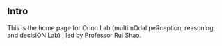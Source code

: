 ## Intro

This is the home page for Orion Lab (multimOdal peRception, reasonIng, and decisiON Lab) , led by Professor Rui Shao.

